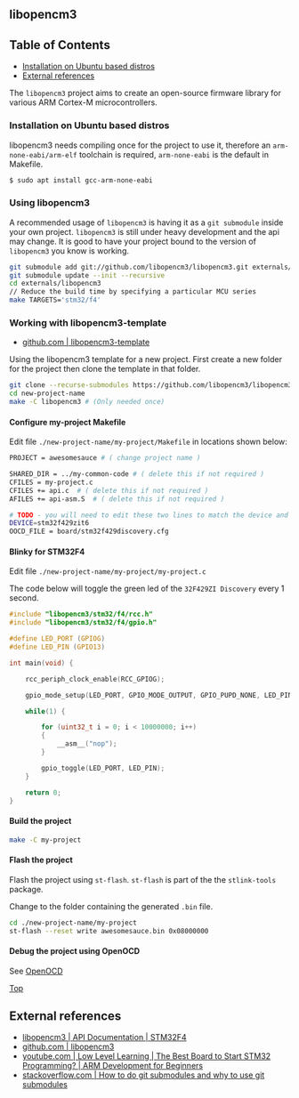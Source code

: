## libopencm3

## Table of Contents
- [Installation on Ubuntu based distros](#installation-on-ubuntu-based-distros)
- [External references](#external-references)

The `libopencm3` project aims to create an open-source firmware library for various ARM Cortex-M microcontrollers.

### Installation on Ubuntu based distros

libopencm3 needs compiling once for the project to use it, therefore an `arm-none-eabi/arm-elf` toolchain is required, `arm-none-eabi` is the default in Makefile.

```bash
$ sudo apt install gcc-arm-none-eabi
```

### Using libopencm3
A recommended usage of `libopencm3` is having it as a `git submodule` inside your own project. `libopencm3` is still under heavy development and the api may change. It is good to have your project bound to the version of `libopencm3` you know is working.

```bash
git submodule add git://github.com/libopencm3/libopencm3.git externals/libopencm3
git submodule update --init --recursive
cd externals/libopencm3
// Reduce the build time by specifying a particular MCU series
make TARGETS='stm32/f4'
```

### Working with libopencm3-template

- [github.com | libopencm3-template](https://github.com/libopencm3/libopencm3-template)

Using the libopencm3 template for a new project. First create a new folder for the project then clone the template in that folder.
```bash
git clone --recurse-submodules https://github.com/libopencm3/libopencm3-template.git new-project-name
cd new-project-name
make -C libopencm3 # (Only needed once)
```

#### Configure my-project Makefile

Edit file `./new-project-name/my-project/Makefile` in locations shown below:

```bash
PROJECT = awesomesauce # ( change project name )

SHARED_DIR = ../my-common-code # ( delete this if not required )
CFILES = my-project.c
CFILES += api.c  # ( delete this if not required )
AFILES += api-asm.S  # ( delete this if not required )

# TODO - you will need to edit these two lines to match the device and board!
DEVICE=stm32f429zit6
OOCD_FILE = board/stm32f429discovery.cfg
```

#### Blinky for STM32F4

Edit file `./new-project-name/my-project/my-project.c`

The code below will toggle the green led of the `32F429ZI Discovery` every 1 second.

```c
#include "libopencm3/stm32/f4/rcc.h"
#include "libopencm3/stm32/f4/gpio.h"

#define LED_PORT (GPIOG)
#define LED_PIN (GPIO13)

int main(void) {

	rcc_periph_clock_enable(RCC_GPIOG);

	gpio_mode_setup(LED_PORT, GPIO_MODE_OUTPUT, GPIO_PUPD_NONE, LED_PIN);

	while(1) {

		for (uint32_t i = 0; i < 10000000; i++)
		{
			__asm__("nop");
		}

		gpio_toggle(LED_PORT, LED_PIN);	
	}

	return 0;
}
```

#### Build the project
```bash
make -C my-project
```

#### Flash the project

Flash the project using `st-flash`. `st-flash` is part of the the `stlink-tools` package.

Change to the folder containing the generated `.bin` file.

```bash
cd ./new-project-name/my-project
st-flash --reset write awesomesauce.bin 0x08000000
```

#### Debug the project using OpenOCD
See [OpenOCD](docs/openocd.md)


[Top](#table-of-contents)
## External references
- [libopencm3 | API Documentation | STM32F4](https://libopencm3.org/docs/latest/stm32f4/html/modules.html)
- [github.com | libopencm3](https://github.com/libopencm3/libopencm3)
- [youtube.com | Low Level Learning | The Best Board to Start STM32 Programming? | ARM Development for Beginners](https://www.youtube.com/watch?v=YEGKD6JQJyM)
- [stackoverflow.com | How to do git submodules and why to use git submodules](https://stackoverflow.com/questions/31790481/how-to-do-git-submodules-and-why-to-use-git-submodules)
